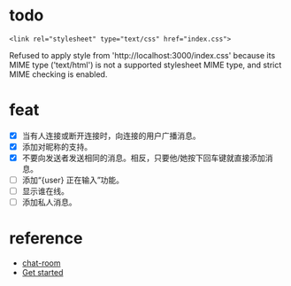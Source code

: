 # todo 
`<link rel="stylesheet" type="text/css" href="index.css">`

Refused to apply style from 'http://localhost:3000/index.css' because its MIME type ('text/html') is not a supported stylesheet MIME type, and strict MIME checking is enabled.
# feat

 - [x] 当有人连接或断开连接时，向连接的用户广播消息。
 - [x] 添加对昵称的支持。
 - [x] 不要向发送者发送相同的消息。相反，只要他/她按下回车键就直接添加消息。
 - [ ] 添加“{user} 正在输入”功能。
 - [ ] 显示谁在线。
 - [ ] 添加私人消息。

# reference
- [chat-room](https://github.com/SmaIIstars/react-demo/blob/master/src/pages/socket/chat-room)
- [Get started](https://socket.io/get-started/chat)
